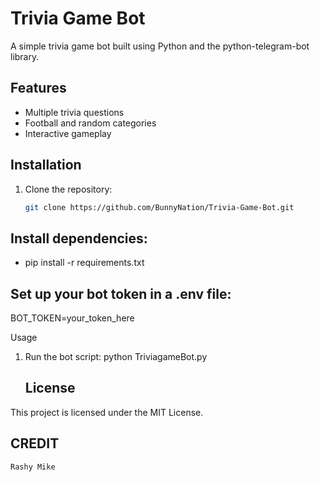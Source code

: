 # Trivia Game Bot

A simple trivia game bot built using Python and the python-telegram-bot library.

## Features
- Multiple trivia questions
- Football and random categories
- Interactive gameplay

## Installation
1. Clone the repository:
   ```bash
   git clone https://github.com/BunnyNation/Trivia-Game-Bot.git

## Install dependencies:
- pip install -r requirements.txt

## Set up your bot token in a .env file:
BOT_TOKEN=your_token_here

Usage
1. Run the bot script:
   python TriviagameBot.py

   ## License
This project is licensed under the MIT License.

## CREDIT
    Rashy Mike
